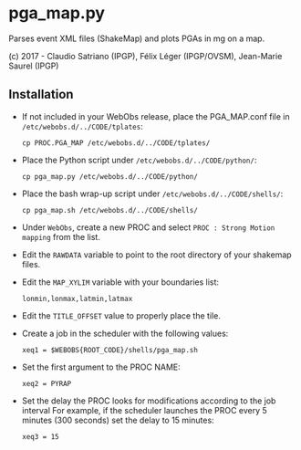 # pga_map.py
Parses event XML files (ShakeMap) and plots PGAs in mg on a map.

(c) 2017 - Claudio Satriano (IPGP), Félix Léger (IPGP/OVSM), Jean-Marie Saurel (IPGP)

## Installation

- If not included in your WebObs release, place the PGA_MAP.conf file in
  `/etc/webobs.d/../CODE/tplates`:

      cp PROC.PGA_MAP /etc/webobs.d/../CODE/tplates/

- Place the Python script under `/etc/webobs.d/../CODE/python/`:

      cp pga_map.py /etc/webobs.d/../CODE/python/

- Place the bash wrap-up script under `/etc/webobs.d/../CODE/shells/`:

      cp pga_map.sh /etc/webobs.d/../CODE/shells/

- Under `WebObs`, create a new PROC and select `PROC : Strong Motion mapping` from the list.

- Edit the `RAWDATA` variable to point to the root directory of your shakemap files.

- Edit the `MAP_XYLIM` variable with your boundaries list:

      lonmin,lonmax,latmin,latmax

- Edit the `TITLE_OFFSET` value to properly place the tile.

- Create a job in the scheduler with the following values:

      xeq1 = $WEBOBS{ROOT_CODE}/shells/pga_map.sh

- Set the first argument to the PROC NAME:
    
      xeq2 = PYRAP
    
- Set the delay the PROC looks for modifications according to the job interval
  For example, if the scheduler launches the PROC every 5 minutes (300 seconds)
  set the delay to 15 minutes:

      xeq3 = 15

